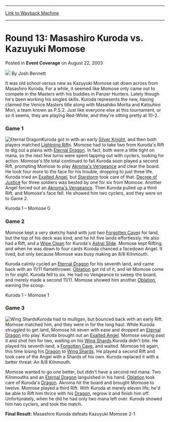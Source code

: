 
---
[Link to Wayback Machine](https://web.archive.org/web/20171030073846/https://magic.wizards.com/en/articles/archive/event-coverage/round-13-masashiro-kuroda-vs-kazuyuki-momose-2003-08-22)

[_metadata_:author]:- "Josh Bennett"
[_metadata_:description]:- "It was old school versus new as Kazuyuki Momose sat down across from Masashiro Kuroda. For a while, it seemed like Momose only came out to compete in the Masters with his buddies in Panzer Hunters. Lately though he's been working his singles skills. Kuroda represents the new, having claimed the Venice Masters title along with Masahiko Morita and Katsuhiro Mori, a team known as P.S.2. Just like everyone else at this tournament, or so it seems, they are playing Red-White, and they're sitting pretty at 10-2."
[_metadata_:generator]:- "Drupal 7 (http://drupal.org)"
[_metadata_:node]:- "789241"
[_metadata_:publish_date]:- "2003-08-22"
[_metadata_:source]:- "div-main-content"
[_metadata_:title]:- "Round 13: Masashiro Kuroda vs. Kazuyuki Momose"
[_metadata_:wayback_capture_timestamp]:- "2017-10-30 07:38:46"
[_metadata_:wayback_raw_url]:- "https://web.archive.org/web/20171030073846id_/https://magic.wizards.com/en/articles/archive/event-coverage/round-13-masashiro-kuroda-vs-kazuyuki-momose-2003-08-22"
[_metadata_:wayback_url]:- "https://magic.wizards.com/en/articles/archive/event-coverage/round-13-masashiro-kuroda-vs-kazuyuki-momose-2003-08-22"
---


Round 13: Masashiro Kuroda vs. Kazuyuki Momose
==============================================



 Posted in **Event Coverage**
 on August 22, 2003 






![](https://media.magic.wizards.com/styles/auth_small/public/images/person/authorpic_joshbennett.jpg)
By Josh Bennett











It was old school versus new as Kazuyuki Momose sat down across from Masashiro Kuroda. For a while, it seemed like Momose only came out to compete in the Masters with his buddies in Panzer Hunters. Lately though he's been working his singles skills. Kuroda represents the new, having claimed the Venice Masters title along with Masahiko Morita and Katsuhiro Mori, a team known as P.S.2. Just like everyone else at this tournament, or so it seems, they are playing Red-White, and they're sitting pretty at 10-2.

### Game 1

![Eternal Dragon](http://gatherer.wizards.com/Handlers/Image.ashx?type=card&name=Eternal+Dragon)Kuroda got in with an early [Silver Knight](http://gatherer.wizards.com/Pages/Card/Details.aspx?name=Silver+Knight), and then both players matched [Lightning Rift](http://gatherer.wizards.com/Pages/Card/Details.aspx?name=Lightning+Rift)s. Momose had to take two from Kuroda's Rift to dig out a plains with [Eternal Dragon](http://gatherer.wizards.com/Pages/Card/Details.aspx?name=Eternal+Dragon). In fact, both were a little tight on mana, so the next few turns were spent tapping out with cyclers, looking for action. Momose's life total continued to fall.Kuroda soon played a second Rift, prompting Momose to play [Akroma's Vengeance](http://gatherer.wizards.com/Pages/Card/Details.aspx?name=Akroma%27s+Vengeance) and clear the board. He took four more to the face for his trouble, dropping to just three life. Kuroda tried an [Exalted Angel](http://gatherer.wizards.com/Pages/Card/Details.aspx?name=Exalted+Angel), but [Starstorm](http://gatherer.wizards.com/Pages/Card/Details.aspx?name=Starstorm) took care of that. [Decree of Justice](http://gatherer.wizards.com/Pages/Card/Details.aspx?name=Decree+of+Justice) for three soldiers was bested by one for six from Momose. Another Angel forced out an [Akroma's Vengeance](http://gatherer.wizards.com/Pages/Card/Details.aspx?name=Akroma%27s+Vengeance). Then Kuroda pulled up a third Rift, and Momose's face fell. He showed him two cyclers, and they were on to Game 2.

Kuroda 1 – Momose 0

### Game 2

Momose kept a very sketchy hand with just two [Forgotten Cave](http://gatherer.wizards.com/Pages/Card/Details.aspx?name=Forgotten+Cave)s for land, but the top of his deck was kind, and he hit five lands effortlessly. He also had a Rift, and a [Wipe Clean](http://gatherer.wizards.com/Pages/Card/Details.aspx?name=Wipe+Clean) for Kuroda's [Astral Slide](http://gatherer.wizards.com/Pages/Card/Details.aspx?name=Astral+Slide). Momose kept Rifting, and when he was down to four cards Kuroda chanced a facedown Angel. It lived, but only because Momose was busy making an 8/8 Kilnmouth.

Kuroda calmly cycled an [Eternal Dragon](http://gatherer.wizards.com/Pages/Card/Details.aspx?name=Eternal+Dragon) for his seventh land, and came back with an 11/11 flamethrower. [Oblation](http://gatherer.wizards.com/Pages/Card/Details.aspx?name=Oblation) got rid of it, and let Momose come in for eight. Kuroda fell to six. He had no Vengeance to sweep the board, and merely made a second 11/11. Momose showed him another [Oblation](http://gatherer.wizards.com/Pages/Card/Details.aspx?name=Oblation), earning the scoop.

Kuroda 1 – Momose 1

### Game 3

![Wing Shards](http://gatherer.wizards.com/Handlers/Image.ashx?type=card&name=Wing+Shards)Kuroda had to mulligan, but bounced back with an early Rift. Momose matched him, and they were in for the long haul. While Kuroda struggled to get land, Momose hit seven with ease and dropped an [Eternal Dragon](http://gatherer.wizards.com/Pages/Card/Details.aspx?name=Eternal+Dragon) into play. Kuroda brought out an [Exalted Angel](http://gatherer.wizards.com/Pages/Card/Details.aspx?name=Exalted+Angel). Momose swung past it and shot him for two, waiting on his [Wing Shards](http://gatherer.wizards.com/Pages/Card/Details.aspx?name=Wing+Shards).Kuroda didn't bite. He played his seventh land, a [Forgotten Cave](http://gatherer.wizards.com/Pages/Card/Details.aspx?name=Forgotten+Cave), and waited. Momose hit again, this time losing his [Dragon](http://gatherer.wizards.com/Pages/Card/Details.aspx?name=Dragon) to [Wing Shards](http://gatherer.wizards.com/Pages/Card/Details.aspx?name=Wing+Shards). He played a second Rift and took care of the Angel with a Shards of his own. Kuroda replaced it with a better threat: An 8/8 Kilnmouth.

Momose wanted to go one better, but didn't have a second red mana. Two Kilnmouths and an [Eternal Dragon](http://gatherer.wizards.com/Pages/Card/Details.aspx?name=Eternal+Dragon) languished in his hand. [Oblation](http://gatherer.wizards.com/Pages/Card/Details.aspx?name=Oblation) took care of Kuroda's [Dragon](http://gatherer.wizards.com/Pages/Card/Details.aspx?name=Dragon). Akroma hit the board and brought Momose to twelve. Momose played a third Rift. With Kuroda at merely eleven life, he'd be able to Rift him thrice with his [Dragon](http://gatherer.wizards.com/Pages/Card/Details.aspx?name=Dragon), regrow it and finish him off. Unfortunately, when he did he had only two mana left over. Kuroda showed him two cyclers, and took the match.

**Final Result:** Masashiro Kuroda defeats Kazuyuki Momose 2-1







